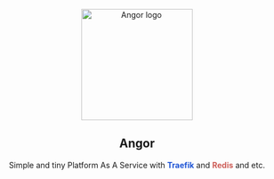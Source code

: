 <p align="center">
    <img width="200" src="https://avatars.githubusercontent.com/u/107537525?s=200&v=4" alt="Angor logo">
</p>
<h2 align="center">Angor</h2>
<p align="center">
    Simple and tiny Platform As A Service with <b style="color: #1e54d5;">Traefik</b> and <b style="color: #cd5d57">Redis</b> and etc.
</p>
